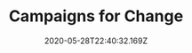 ---
templateKey: program-post
title: Campaigns for Change
date: "2020-05-28T22:40:32.169Z"
featuredImage: "../assets/CAMPAIGNSFORCHANGE.png"
description: A coalition of young Malaysians who are actively working to address problems on a national-scale through youth-centric, policy-based activism. Issues addressed are gender disparity, democratic reforms and environmentalism.
url: /campaigns
---